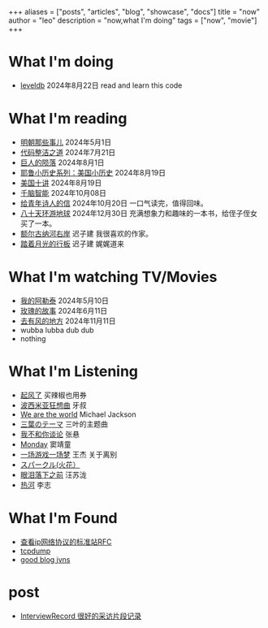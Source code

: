 +++
aliases = ["posts", "articles", "blog", "showcase", "docs"]
title = "now"
author = "leo"
description = "now,what I'm doing"
tags = ["now", "movie"]
+++


# What I'm doing
- [leveldb](https://github.com/google/leveldb) 2024年8月22日 read and learn this code

# What I'm reading
- [明朝那些事儿](https://book.douban.com/subject/7163250/) 2024年5月1日
- [代码整洁之道](https://book.douban.com/subject/34986245/) 2024年7月21日
- [巨人的陨落](https://book.douban.com/subject/26698660/) 2024年8月1日
- [耶鲁小历史系列：美国小历史](https://book.douban.com/subject/27045325/) 2024年8月19日
- [美国十讲](https://book.douban.com/subject/25777331/) 2024年8月19日
- [千脑智能](https://book.douban.com/subject/36080515/) 2024年10月08日
- [给青年诗人的信](https://book.douban.com/subject/26685994/) 2024年10月20日 一口气读完，值得回味。
- [八十天环游地球](https://book.douban.com/subject/25897667/) 2024年12月30日 充满想象力和趣味的一本书，给侄子侄女买了一本。
- [额尔古纳河右岸](https://book.douban.com/subject/34432750/) 迟子建 我很喜欢的作家。
- [踏着月光的行板](https://book.douban.com/subject/2327728/) 迟子建 娓娓道来
  
# What I'm watching TV/Movies
- [我的阿勒泰](https://movie.douban.com/subject/36245596/) 2024年5月10日
- [玫瑰的故事](https://movie.douban.com/subject/35665988/) 2024年6月11日
- [去有风的地方](https://movie.douban.com/subject/35662223/) 2024年11月11日
- wubba lubba dub dub
- nothing

# What I'm Listening

- [起风了](https://www.bilibili.com/video/BV17t411b777/) 买辣椒也用券
- [波西米亚狂想曲](https://www.bilibili.com/video/BV1Nz4y1R7km/) 牙叔
- [We are the world](https://www.bilibili.com/video/BV1yb411v7gB/) Michael Jackson
- [三葉のテーマ](https://www.bilibili.com/video/BV1vs411a7Cx/) 三叶的主题曲
- [我不和你谈论](https://www.bilibili.com/video/BV1rg4y1B7P8/) 张悬
- [Monday](https://www.bilibili.com/video/BV1sX4y1R7mh/) 窦靖童
- [一场游戏一场梦](https://www.bilibili.com/video/BV12J411z7eL/) 王杰 关于离别
- [スパークル(火花）](https://www.bilibili.com/video/BV14X4y1m7CQ) 
- [眼泪落下之前](https://www.bilibili.com/video/BV14u4y1z7no) 汪苏泷
- [热河](https://open.spotify.com/track/5XaCwy5ZR6exjlVj23okKz?si=RQzFQ8SBRYGzYo_5xAyevg) 李志

# What I'm Found
- [查看ip网络协议的标准站RFC](https://datatracker.ietf.org/doc/html/rfc790)
- [tcpdump](https://www.tcpdump.org/index.html#documentation)
- [good blog jvns](http://jvns.ca)

# post
- [InterviewRecord 很好的采访片段记录](https://github.com/panhaoneo/InterviewRecord)
